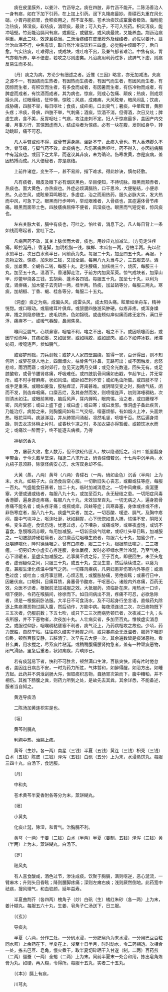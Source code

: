 <!-- { "loadSidebar": true } -->
　　痰在皮里膜外，以姜汁、竹沥导之。痰在四肢，非竹沥不能开。二陈汤善治人一身有痰，如在下加下引药，在上加上引药。润下丸降痰最妙。青礞石丸重在风化硝。小胃丹能损胃，食积痰用之，然不宜多服。苍术治痰饮成窠囊者极效。海粉能治热痰，降湿痰，软结痰，消顽痰，最效；可入丸子，不可入煎药。枳实泻痰，能冲墙壁。竹沥能治膈间有痰，或癫狂，或健忘，或风痰最效，又能养血。荆沥治痰稍重。用此二味，效速且稳当。二沥治痰结在皮里膜外及经络者，必佐以姜汁。韭汁治血滞不行，中焦有饮，取自然汁冷冻饮料三四盏，必觉胸中烦躁不宁，后自愈。气实热痰，吐难得出，或成块，或吐咯不出，及兼气郁者难治。中焦有痰，胃气亦赖所养，卒不便虚，若攻之尽则虚矣。凡治痰用利药过多，致脾气下虚，则痰反易生而多矣。

　　〔丹〕痰之为病，方论少有细述之者。近惟《三因》略言，亦无加减法。夫痰之源不一，有因痰而生热者，有因热而生痰者，有因气而生者，有因风而生者，有因惊而生者，有积饮而生者，有多食而成者，有因暑而生者，有伤冷物而成者，有脾虚而成者，有饮酒而成者。其为病也，惊痰，则成心包痛、颠疾；热痰，则成烦躁头风，烂眼燥结，怔忡懊，惊眩；风痰，成瘫痪，大风眩晕，暗风闷乱；饮痰，成胁痛，四肢不举，每日呕吐；食痰，成疟痢，口出臭气；暑痰，中晕眩冒，黄胆头疼；冷痰，骨痹，四肢不举，气刺痛；酒痰，饮酒不消，但得酒，次日又吐；脾虚生痰，食不美，反胃呕吐；气痰，攻注走刺不定。妇人于惊痰最多，盖因产内交接，月事方行，其惊因虚而入，结成块者为惊痰。必有一块在腹，发则如身孕，转动跳跃，痛不可忍。

　　凡人手臂或动不得，或骨节遍身痛，坐卧不宁，此痰入骨也。有人香港脚久不治，骨节痛，与脚气药不效，此痰病也。凡伤寒病后呕吐，药不得入，亦因初病膈中有涎痰也。或因下之太早，而遂议其非痰，未为确论。伤寒发黄，亦是痰病，盖因热搏而成。凡大便秘者，亦是痰结。

　　上前件诸症，变生不一，甚不易辨，指下难求。得此妙诀，慎勿轻敷。

　　凡有痰者，眼皮及眼下必有烟灰黑色，举目便知，不待切脉。眼黑而颊赤者，热痰也。面大黄色，亦热痰也。外症必烦满膈热，口干思冷，大便秘结，小便赤热。久必生风，或眩晕耳鸣眼花，多虚症，治之而用热药，服久必脉大实，发大热而中风，可急下之。眼黑而行步呻吟，举动艰难者，入骨痰也，其症遍体骨节疼痛。眼黑而面带土色，四肢痿痹屈伸不便者，风湿痰也。眼黑而气短促者，惊风痰也。

　　左右关脉大者，膈中有痰也，可吐之。怕吐者，消息下之。凡人每日背上一条如线而寒起者，宜吐下之。

　　凡病百药不效，其关上脉伏而大者，痰也。用妙应丸加减法。（方见走注疼痛。即控涎丹。）香港脚，加明松脂一钱，槟榔、木瓜各一两，卷柏半两。先以盐水煎半日，次日白水煮半日，同前药为丸。每服二十丸，加至四五十丸，再服，下恶物立效。惊痰，加朱砂二钱，又加全蝎。每用八九丸当与之，三五服去尽。酒痰，加雄黄、全蝎各二钱，每服十丸。走注腰痛，加核桃三个，烧灰，每服三十丸，加至五十丸，温酒下。香港脚走注，于前方内加吴茱萸。惊气成块者，加穿山甲、炒鳖甲烧各三钱，玄胡索、蓬术各四钱。每服五十丸，加至七十丸，以利为度。肾痹痛，加木鳖子去壳研一两，桂半两。热痰，加盆硝等分，每服三两丸。寒痰，加胡椒、丁香、蝎、桂各等分，每服二十五丸。

　　〔洞虚〕痰之为病，成偏头风，成雷头风，成太阳头痛。眩晕如坐舟车，精神恍惚。或口眼动。或眉棱耳叶俱痒。或颔腮四肢游风肿硬。似疼非疼。或浑身燥痒，搔之则隐疹随生，皮毛烘热，色如锦斑。或齿颊似痒似痛而疼无定所，满口牙浮，痛痒不一。或嗳气吞酸，鼻闻焦臭。

　　喉间豆腥气，心烦鼻塞，咽嗌不利，咯之不出，咽之不下。或因喷嚏而出，或因举动而唾，其痰如墨，又如破絮，或如桃胶，或如蚬肉。或心下如停冰铁，闭滞妨闷，嗳嚏连声，状如膈气。

　　或寝梦刑戮，刀兵剑戟；或梦入人家四壁围绕，暂得一窦，百计得出，则不知何所；或梦在烧人地上，四面烟火，枯骨焦气扑鼻，无路可出；或不因触发，忿怒悲啼，雨泪而寤；或时郊行，忽见天边两月交辉；或见金光数道，回头无有。或足膝酸软，或骨节腰肾疼痛，呼吸难任。或四肢肌骨间痛如击戳，乍起乍止，并无常所。或不时手臂麻疼，状如风湿。或卧如芒刺不安；或如毛虫所螫。或四肢不举；或手足重滞。或眼如姜蜇，胶粘痒涩，开阖甚难。或阴晴交变之时，胸痞气结，闭而不发，则齿痒咽痛，口糜舌烂，及其奋然而发，则喷嚏连声，初则涕唾稠粘，次则清水如注。或眼前黑暗，脑后风声，耳内蝉鸣，眼肉惕。治之者，或曰腠理不密，风府受邪；或曰上盛下虚；或曰虚；或曰寒；或曰发邪。惟洞虚子备此疾苦，乃能治疗。病势之来，则胸腹间如有二气交纽，噎塞烦郁，有如烟火上冲，头面烘热，眼花耳鸣，痰涎涕泪，并从肺胃间涌起，凛然毛竖，喷嚏千百。然后遍身烦躁，则去衣冻体稍止片时。或春秋乍凉之时，多加衣袋亦得暂缓。或顿饮冰水而定；或痛饮一醉而宁，终不能逐去病根。乃得

　　神秘沉香丸

　　方，屡获大效，愈人数万，但不欲轻传匪人，故以隐语括之。诗曰：甑里翻身甲带金，于今头戴草堂深，相逢二八求斤正，硝青礞倍若沉，十七两中沉半两，水丸梧子意须斟，除驱怪病安心志，水泻双身却不任。

　　大黄（蒸，八两）黄芩（八两）青礞石（一两，硝如金色）沉香（半两）上为末，水丸，如梧子大。白汤食后空心服。一切新旧失心丧志，或癫或狂等症，每服一百丸。气盛能食狂甚者，加二十丸，临时加减消息之。一切中风瘫痪，痰涎壅塞，大便或通或结者，每服八九十丸，或加至百丸，永无秘结之患。一切阳症风毒香港脚，遍身游走疼痛，每服八九十丸，未效加至百丸。一切无病之人，遍身筋骨疼痛不能名者；或头疼牙痛；或摇或痒，风蛀等症；风寒鼻塞，身体或疼或不疼，非伤寒症者，服八九十丸。痰盛气实者，加之。一切吞酸、嗳逆、膈气，及胸中疼闷，腹中气块冲上，呕沫吐涎，状如翻胃，心下恍惚如畏人捕，怵惕不安，阴阳关格，变生乖症，食饥伤饱，忧思过虑，心下嘈杂，或痛或哕，或昼夜虚饱，或饥不喜食，急慢喉闭赤眼，每用加减服。一切新旧痰气喘嗽，或呕吐头晕目眩，加减服之。一切腮颔肿硬若瘰者，及口糜舌烂咽喉生疮者，每服六七十丸，加蜜少许，一处嚼碎噙化，睡时徐徐咽之。曾有口疮者，服二三十丸，根据前法噙之，二三夜瘥。一切男妇大小虚实心疼连腹，身体羸瘦，发时必呕绿水黑汁冷涎，乃至气绝，心下温暖者，量虚实加减服之。若事属不虞之际，至于百丸，即便回生，未至头危者，虚弱疑似之间，只服三十丸，或五十丸，立见生意，然后续续进之，以瘥为度。兼服生津化痰温中理气之药。一切荏苒疾病，凡男妇患非伤寒内外等症；或酒色过度；或吐血；或月事愆期，心烦志乱；或腹胀胁痛，劳倦痰眩；或暴行日中，因暑伏痰。口眼斜，目痛耳愦，鼻塞骨节酸疼，干呕恶心，诸般内外疼痛，百药无效，众医不识者，根据前法加减服之效。大抵服药，须临卧在床，用热水一口许，咽下便卧，令药在喉膈间，徐徐而下。如日间病出不测，疼痛不可忍，必欲急除者，须是一根据前卧法服。大半日不可食汤水，及不可起身行坐言语，直候药丸除逐上焦痰滞恶物过膈入腹，然后动作，方能中病。每夜须连进二次，次日痰物既下三五次者，仍服前数；下五七吹，或只下二三次而病势顿已者，次夜减二十丸；头夜所服，并不下恶物者，次夜加十丸。人壮病实者，多加至百丸。惟候虚实消息之。或服过仰卧，咽喉稠粘壅塞不利者，痰气泛上，乃药病相攻之故也。少顷，药力既胜，自然宁帖。往往病久结实于肺胃之间，或只暴病全无泛滥者，服药下咽即仰卧，顿然百骸安静，五脏清宁。次早先去大便一次，其余遍数皆是痰涕恶物。看甚么粪，用水搅之，尽系痰片粘涎。或稍稍腹痛腰肾拘急者，盖有一种顽痰恶物，闭气滑肠，里急后重者，状如痢疾，片晌即已。

　　若有痰涎易下者，快利不可胜言，顿然满口生津，百骸爽快。间有片时倦怠者，盖因连日病苦不安，一时为药力所胜，气体暂和，如醉得醒，如浴方出，如睡方起。此药并不洞泄刮肠大泻，但取痰积恶物，自肠胃次第而下，腹中糟粕，并不相伤。其推下肠腹之粪，则药力所到之处，是故先去其粪。其余详悉，不能备述，服者当自知之。

　　黄连导痰汤

　　二陈汤加黄连枳实是也。

　　〔垣〕

　　黄芩利膈丸

　　利胸中热，治膈上痰。

　　黄芩（生炒。各一两）南星（三钱）半夏（五钱）黄连（三钱）枳壳（三钱）白术（五钱）陈皮（三钱）泽泻（五钱）白矾（五分）上为末，水浸蒸饼丸。每服三四十丸，白汤下，食远服。

　　〔丹〕

　　中和丸

　　苍术黄芩半夏香附各等分为末，蒸饼糊丸。

　　〔垣〕

　　小黄丸

　　化痰止涎，除湿，和胃气。治胸膈不利。

　　黄芩（一两）干姜（二钱）白术（半两）半夏（姜制，五钱）泽泻（三钱）黄（半两）上为末，蒸饼糊丸，白汤下。

　　〔罗〕

　　祛风丸

　　有人喜食酸咸，酒色过节，渗注成痰。饮聚于胸膈，满则呕逆，恶心涎流，一臂麻木；升则头目昏眩；降则腰脚疼痛；深则左瘫右痪；浅则厥然倒地。此药宽中祛痰，搜风理气，和血驻颜，延年益寿。

　　半夏曲荆芥（各四两）槐角子（炒）白矾（生）橘红朱砂（各一两）上为末，姜汁糊丸。每服五六十丸，生姜、皂角子仁汤送下，日三服。

　　〔《玄》〕

　　导痰丸

　　半夏（六两，分作三处，一分矾水浸，一分肥皂角为末水浸，一分用巴豆百粒同水煎）上余药在下，半夏在上，浸至十日半月，时时动水，令二药相透。次相合一处，拣去巴豆、皂角，慢火煮干，取半夏切碎晒干入甘遂（制，二两）百药煎（二两）僵蚕（一两）全蝎（二两）上为末。同前半夏末一处合和用，拣出皂角炼膏为丸。如硬，再入糊，令得所。每服十五丸，实者二十五丸。

　　〔《本》〕膈上有痰，

　　川芎丸

